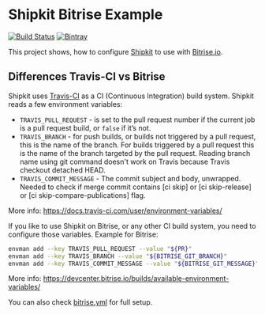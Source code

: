 # Shipkit Bitrise Example

[![Build Status](https://app.bitrise.io/app/33ba54b97388ce69/status.svg?token=odnBPFdi3PoD64RkUYXCEw&branch=master)](https://app.bitrise.io/app/33ba54b97388ce69)
[![Bintray](https://img.shields.io/badge/Bintray-browse-blue.svg)](https://bintray.com/shipkit-bootstrap/bootstrap/maven/#files/com%2Fgithub%2Fmstachniuk%2Fshipkit-bitrise-example)

This project shows, how to configure [Shipkit](http://shipkit.org) to use with [Bitrise.io](https://www.bitrise.io/).

## Differences Travis-CI vs Bitrise

Shipkit uses [Travis-CI](https://travis-ci.org/) as a CI (Continuous Integration) build system. 
Shipkit reads a few environment variables:

- `TRAVIS_PULL_REQUEST` - is set to the pull request number if the current job is a pull request build, or `false` if it’s not.
- `TRAVIS_BRANCH` - for push builds, or builds not triggered by a pull request, this is the name of the branch. 
For builds triggered by a pull request this is the name of the branch targeted by the pull request.
Reading branch name using git command doesn't work on Travis because Travis checkout detached HEAD. 
- `TRAVIS_COMMIT_MESSAGE` - The commit subject and body, unwrapped. 
Needed to check if merge commit contains [ci skip] or [ci skip-release] or [ci skip-compare-publications] flag.

More info: https://docs.travis-ci.com/user/environment-variables/

If you like to use Shipkit on Bitrise, or any other CI build system, you need to configure those variables.
Example for Bitrise:

```bash
envman add --key TRAVIS_PULL_REQUEST --value "${PR}"
envman add --key TRAVIS_BRANCH --value "${BITRISE_GIT_BRANCH}"
envman add --key TRAVIS_COMMIT_MESSAGE --value "${BITRISE_GIT_MESSAGE}"
```   

More info:
https://devcenter.bitrise.io/builds/available-environment-variables/

You can also check [bitrise.yml](bitrise.yml) for full setup.
